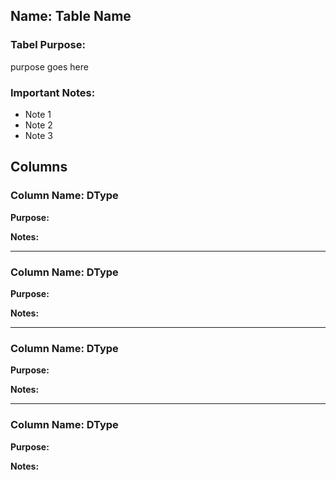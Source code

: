 ## **Name: Table Name**
### **Tabel Purpose:**
purpose goes here
### **Important Notes:**
* Note 1
* Note 2
* Note 3

## **Columns**
### Column Name: DType
**Purpose:**

**Notes:**
- - -
### Column Name: DType
**Purpose:**

**Notes:**
- - -
### Column Name: DType
**Purpose:**

**Notes:**
- - -
### Column Name: DType
**Purpose:**

**Notes:**